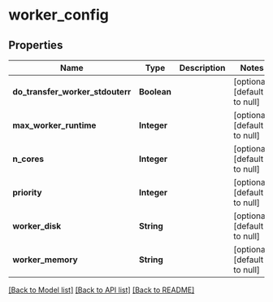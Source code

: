 # worker_config
## Properties

| Name | Type | Description | Notes |
|------------ | ------------- | ------------- | -------------|
| **do\_transfer\_worker\_stdouterr** | **Boolean** |  | [optional] [default to null] |
| **max\_worker\_runtime** | **Integer** |  | [optional] [default to null] |
| **n\_cores** | **Integer** |  | [optional] [default to null] |
| **priority** | **Integer** |  | [optional] [default to null] |
| **worker\_disk** | **String** |  | [optional] [default to null] |
| **worker\_memory** | **String** |  | [optional] [default to null] |

[[Back to Model list]](../README.md#documentation-for-models) [[Back to API list]](../README.md#documentation-for-api-endpoints) [[Back to README]](../README.md)

